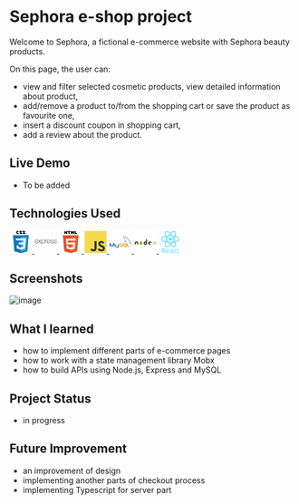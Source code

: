 # Sephora e-shop project

Welcome to Sephora, a fictional e-commerce website with Sephora beauty products.

On this page, the user can:
- view and filter selected cosmetic products, view detailed information about product,
- add/remove a product to/from the shopping cart or save the product as favourite one,
- insert a discount coupon in shopping cart,
- add a review about the product.

## Live Demo

- To be added

## Technologies Used

<p align="left"> <a href="https://www.w3schools.com/css/" target="_blank" rel="noreferrer"> <img src="https://raw.githubusercontent.com/devicons/devicon/master/icons/css3/css3-original-wordmark.svg" alt="css3" width="40" height="40"/> </a> <a href="https://expressjs.com" target="_blank" rel="noreferrer"> <img src="https://raw.githubusercontent.com/devicons/devicon/master/icons/express/express-original-wordmark.svg" alt="express" width="40" height="40"/> </a> <a href="https://www.w3.org/html/" target="_blank" rel="noreferrer"> <img src="https://raw.githubusercontent.com/devicons/devicon/master/icons/html5/html5-original-wordmark.svg" alt="html5" width="40" height="40"/> </a> <a href="https://developer.mozilla.org/en-US/docs/Web/JavaScript" target="_blank" rel="noreferrer"> <img src="https://raw.githubusercontent.com/devicons/devicon/master/icons/javascript/javascript-original.svg" alt="javascript" width="40" height="40"/> </a> <a href="https://www.mysql.com/" target="_blank" rel="noreferrer"> <img src="https://raw.githubusercontent.com/devicons/devicon/master/icons/mysql/mysql-original-wordmark.svg" alt="mysql" width="40" height="40"/> </a> <a href="https://nodejs.org" target="_blank" rel="noreferrer"> <img src="https://raw.githubusercontent.com/devicons/devicon/master/icons/nodejs/nodejs-original-wordmark.svg" alt="nodejs" width="40" height="40"/> </a> <a href="https://reactjs.org/" target="_blank" rel="noreferrer"> <img src="https://raw.githubusercontent.com/devicons/devicon/master/icons/react/react-original-wordmark.svg" alt="react" width="40" height="40"/> </a> </p>

## Screenshots

![image](https://github.com/JanaPrikrylova/sephora-eshop-project/assets/86554438/7559d8cc-6a28-45df-afe9-14430efd8f76)

## What I learned

- how to implement different parts of e-commerce pages
- how to work with a state management library Mobx
- how to build APIs using Node.js, Express and MySQL

## Project Status

- in progress

## Future Improvement

- an improvement of design
- implementing another parts of checkout process
- implementing Typescript for server part
  